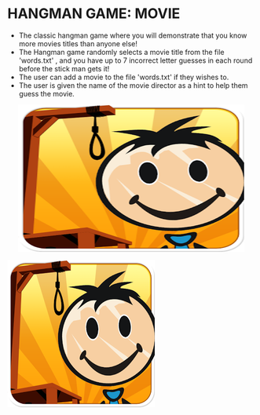 # HANGMAN GAME: MOVIE

* The classic hangman game where you will demonstrate that you know more movies titles than anyone else!
* The Hangman game randomly selects a movie title from the file 'words.txt' , and you have up to 7 incorrect letter guesses in each round before the stick man gets it!
* The user can add a movie to the file 'words.txt' if they wishes to.
* The user is given the name of the movie director as a hint to help them guess the movie.

<p align="center">
  <img width="460" height="300" src="https://github.com/Rohinik7/263994_MiniProject/blob/main/logo.png?raw=true">
</p>

![alt text](https://github.com/Rohinik7/263994_MiniProject/blob/main/logo.png?raw=true)



